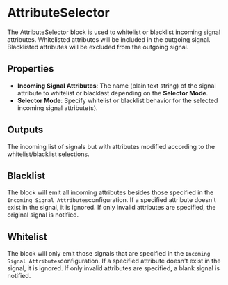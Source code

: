 AttributeSelector
=================
The AttributeSelector block is used to whitelist or blacklist incoming signal attributes. Whitelisted attributes will be included in the outgoing signal. Blacklisted attributes will be excluded from the outgoing signal.

Properties
---
- **Incoming Signal Attributes**: The name (plain text string) of the signal attribute to whitelist or blacklast depending on the **Selector Mode**.
- **Selector Mode**: Specify whitelist or blacklist behavior for the selected incoming signal attribute(s).

Outputs
---
The incoming list of signals but with attributes modified according to the whitelist/blacklist selections.

Blacklist
---
The block will emit all incoming attributes besides those specified in the `Incoming Signal Attributes`configuration. If a specified attribute doesn't exist in the signal, it is ignored. If only invalid attributes are specified, the original signal is notified.

Whitelist
---
The block will only emit those signals that are specified in the `Incoming Signal Attributes`configuration. If a specified attribute doesn't exist in the signal, it is ignored. If only invalid attributes are specified, a blank signal is notified.
